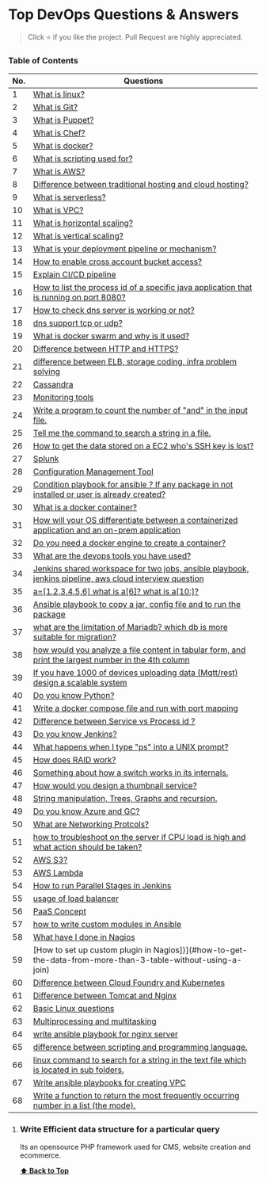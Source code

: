 # Top DevOps Questions & Answers

> Click :star: if you like the project. Pull Request are highly appreciated.

### Table of Contents

| No. | Questions |
| --- | --------- |
|1  | [What is linux?](#What-is-WordPress) |
|2  | [What is Git?](#Which-year-was-WordPress-released) |
|3  | [What is Puppet?](#What-are-minimum-requirements-to-run-WordPress) |
|4  | [What is Chef?](#what-are-Default-ports-for-MySQL-Email-etc) |
|5  | [What is docker?](#What-is-a-plugin-in-WordPress-List-plugin-that-comes-with-WordPress) |
|6  | [What is scripting used for?](#What-is-the-difference-between-wordpress-com-and-wordpress-org) |
|7  | [What is AWS?](#Where-is-WordPress-content-stored) |
|8  | [Difference between traditional hosting and cloud hosting?](#What-are-the-differences-between-Posts-and-Pages) |
|9  | [What is serverless?](#What-are-the-types-of-hooks-in-WP-and-what-are-their-functions?) |
|10 | [What is VPC?](#What-is-an-action-hook) |
|11 | [What is horizontal scaling?](#What-is-a-filter-hook) |
|12 | [What is vertical scaling?](#How-do-you-enable-debug-mode-in-WP)
|13 | [What is your deployment pipeline or mechanism?](#What-is-a-WordPress-taxonomy) |
|14 | [How to enable cross account bucket access?](#what-is-repository-pattern) |
|15 | [Explain CI/CD pipeline](#Is-WordPres-secure) |
|16 | [How to list the process id of a specific java application that is running on port 8080?](#How-many-default-tables-are-the-WordPress-Can-you-list-them) |
|17 | [How to check dns server is working or not?](#What-is-default-table-prefix-for-wordpress) |
|18 | [dns support tcp or udp?](#how-to-setup-emails) |
|19 | [What is docker swarm and why is it used?](#what-are-queues) |
|20 | [Difference  between HTTP and HTTPS?](#what-are-jobs)
|21 | [difference between ELB, storage coding, infra problem solving](#what-are-advanced-eloquent-and-query-builder) |
|22 | [Cassandra](#which-is-error-management) |
|23 | [Monitoring tools](#how-to-create-an-api) |
|24 | [Write a program to count the number of "and" in the input file.](#what-are-events) |
|25 | [Tell me the command to search a string in a file.](#what-are-listeners) |
|26 | [How to get the data stored on a EC2 who's SSH key is lost?](#what-are-payments-and-cashier) |
|27 | [Splunk](#what-is-test-driven-development) |
|28 | [Configuration Management Tool](#what-is-package-development) |
|29 | [Condition playbook for ansible ? If any package in not installed or user is already created?](#at-are-laravel-scout-search-and-algolia) |
|30 | [What is a docker container?](#what-is-socialite-auth) |
|31 | [How will your OS differentiate between a containerized application and an on-prem application](#hat-is-vue-js) |
|32 | [Do you need a docker engine to create a container?](#How-to-connect-Laravel-with-other-SQL-databases) |
|33 | [What are the devops tools you have used?](#How-to-connect-Laravel-with-non-SQL-databases) |
|34 | [Jenkins shared workspace for two jobs, ansible playbook, jenkins pipeline, aws cloud interview question](#what-is-lumen) |
|35 | [a=[1,2,3,4,5,6] what is a[6]? what is a[10:]?](#what-is-redis) |
|36 | [Ansible playbook to copy a jar, config file and to run the package](#what-is-memcache) |
|37 | [what are the limitation of Mariadb? which db is more suitable for migration?](#What-is-Horizontal-scaling) |
|38 | [how would you analyze a file content in tabular form, and print the largest number in the 4th column](#What-is-Vertical-scaling) |
|39 | [If you have 1000 of devices uploading data (Mqtt/rest) design a scalable system](#What--Single-Page-Application-in-Laravel) |
|40 | [Do you know Python?](#What-are-Microservices-in-Laravel) |
|41 | [Write a docker compose file and run with port mapping](#what-is-CSRF-and-JWT-token) |
|42 | [Difference between Service vs Process id ?](#what-is-soa) |
|43 | [Do you know Jenkins?](#what-are-validators) |
|44 | [What happens when I type "ps" into a UNIX prompt?](#what-is-composer) |
|45 | [How does RAID work?](#what-is-symfony) |
|46 | [Something about how a switch works in its internals.](#what-is-route-caching) |
|47 | [How would you design a thumbnail service?](#default-packages) |
|48 | [String manipulation, Trees, Graphs and recursion.](#what-are-named-routes) |
|49 | [Do you know Azure and GC?](#what-is-dependency-injection) |
|50 | [What are Networking Protcols?](#what-are-contracts) |
|51 | [how to troubleshoot on the server if CPU load is high and what action should be taken?](#what-is-query-log) |
|52 | [AWS S3?](#what-are-laravel-traits) |
|53 | [AWS Lambda](#what-are-Bundles-in-Laravel) |
|54 | [How to run Parallel Stages in Jenkins ](#what-are-system-requirements-for-laravel) |
|55 | [usage of load balancer](#what-are-aggregate-methods-in-query-builder) |
|56 | [PaaS Concept](#what-is-singelton-design-pattern) |
|57 | [how to write custom modules in Ansible ](#what-is-reverse-routing) | 
|58 | [What have I done in Nagios](#what-are-Popular-composer-packages) |
|59 | [How to set up custom plugin in Nagios])](#how-to-get-the-data-from-more-than-3-table-without-using-a-join) |
|60 | [Difference between Cloud Foundry and Kubernetes ](#list-some-artisan-commands) |
|61 | [Difference between Tomcat and Nginx](#what-are-sessions) |
|62 | [Basic Linux questions](#what-are-cookies) |
|63 | [Multiprocessing and multitasking](#what-is-current-version-of-PHP-MySQL-Laravel-MongoDB-etc) |
|64 | [write ansible playbook for nginx server](#Describe-design-architecture-of-an-app) |
|65 | [ difference between scripting and programming language.](#What-are-SQL-Injections) |
|66 | [linux command to search for a string in the text file which is located in sub folders.](#How-to-call-static-methods) |
|67 | [Write ansible playbooks for creating VPC](#How-to-achieve-multiple-DB-hosts)
|68 | [Write a function to return the most frequently occurring number in a list (the mode).](#what-is-Abstract-class) |


 
1. ### Write Efficient data structure for a particular query

    Its an opensource PHP framework used for CMS, website creation and ecommerce.

   **[⬆ Back to Top](#types-of-routes)**
